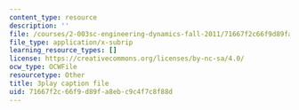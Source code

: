 ```yaml
---
content_type: resource
description: ''
file: /courses/2-003sc-engineering-dynamics-fall-2011/71667f2c66f9d89fa8ebc9c4f7c8f88d_qrbCpv3Sv34.srt
file_type: application/x-subrip
learning_resource_types: []
license: https://creativecommons.org/licenses/by-nc-sa/4.0/
ocw_type: OCWFile
resourcetype: Other
title: 3play caption file
uid: 71667f2c-66f9-d89f-a8eb-c9c4f7c8f88d
---
```

